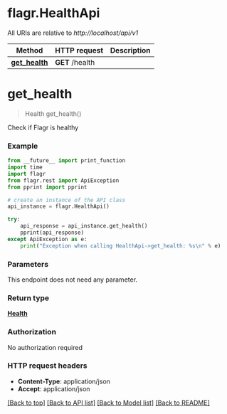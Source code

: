 # flagr.HealthApi

All URIs are relative to *http://localhost/api/v1*

Method | HTTP request | Description
------------- | ------------- | -------------
[**get_health**](HealthApi.md#get_health) | **GET** /health | 


# **get_health**
> Health get_health()



Check if Flagr is healthy

### Example
```python
from __future__ import print_function
import time
import flagr
from flagr.rest import ApiException
from pprint import pprint

# create an instance of the API class
api_instance = flagr.HealthApi()

try:
    api_response = api_instance.get_health()
    pprint(api_response)
except ApiException as e:
    print("Exception when calling HealthApi->get_health: %s\n" % e)
```

### Parameters
This endpoint does not need any parameter.

### Return type

[**Health**](Health.md)

### Authorization

No authorization required

### HTTP request headers

 - **Content-Type**: application/json
 - **Accept**: application/json

[[Back to top]](#) [[Back to API list]](../README.md#documentation-for-api-endpoints) [[Back to Model list]](../README.md#documentation-for-models) [[Back to README]](../README.md)


